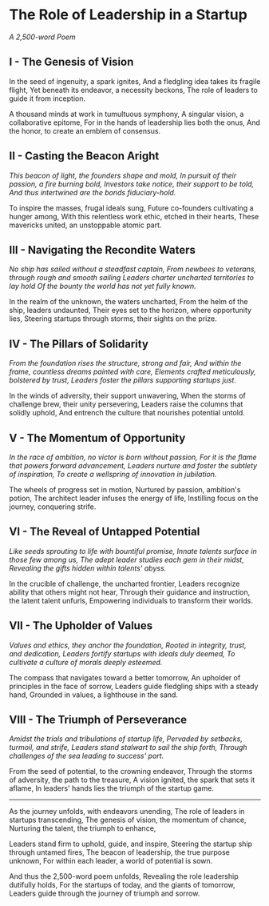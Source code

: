 # The Role of Leadership in a Startup

_A 2,500-word Poem_

## I - The Genesis of Vision

In the seed of ingenuity, a spark ignites,
And a fledgling idea takes its fragile flight,
Yet beneath its endeavor, a necessity beckons,
The role of leaders to guide it from inception.

A thousand minds at work in tumultuous symphony,
A singular vision, a collaborative epitome,
For in the hands of leadership lies both the onus,
And the honor, to create an emblem of consensus.

## II - Casting the Beacon Aright

_This beacon of light, the founders shape and mold,
In pursuit of their passion, a fire burning bold,
Investors take notice, their support to be told,
And thus intertwined are the bonds fiduciary-hold._

To inspire the masses, frugal ideals sung,
Future co-founders cultivating a hunger among,
With this relentless work ethic, etched in their hearts,
These mavericks united, an unstoppable atomic part.

## III - Navigating the Recondite Waters

_No ship has sailed without a steadfast captain,
From newbees to veterans, through rough and smooth sailing
Leaders charter uncharted territories to lay hold
Of the bounty the world has not yet fully known._

In the realm of the unknown, the waters uncharted,
From the helm of the ship, leaders undaunted,
Their eyes set to the horizon, where opportunity lies,
Steering startups through storms, their sights on the prize.

## IV - The Pillars of Solidarity

_From the foundation rises the structure, strong and fair,
And within the frame, countless dreams painted with care,
Elements crafted meticulously, bolstered by trust,
Leaders foster the pillars supporting startups just._

In the winds of adversity, their support unwavering,
When the storms of challenge brew, their unity persevering,
Leaders raise the columns that solidly uphold,
And entrench the culture that nourishes potential untold.

## V - The Momentum of Opportunity

_In the race of ambition, no victor is born without passion,
For it is the flame that powers forward advancement,
Leaders nurture and foster the subtlety of inspiration,
To create a wellspring of innovation in jubilation._

The wheels of progress set in motion,
Nurtured by passion, ambition's potion,
The architect leader infuses the energy of life,
Instilling focus on the journey, conquering strife.

## VI - The Reveal of Untapped Potential

_Like seeds sprouting to life with bountiful promise,
Innate talents surface in those few among us,
The adept leader studies each gem in their midst,
Revealing the gifts hidden within talents' abyss._

In the crucible of challenge, the uncharted frontier,
Leaders recognize ability that others might not hear,
Through their guidance and instruction, the latent talent unfurls,
Empowering individuals to transform their worlds.

## VII - The Upholder of Values

_Values and ethics, they anchor the foundation,
Rooted in integrity, trust, and dedication,
Leaders fortify startups with ideals duly deemed,
To cultivate a culture of morals deeply esteemed._

The compass that navigates toward a better tomorrow,
An upholder of principles in the face of sorrow,
Leaders guide fledgling ships with a steady hand,
Grounded in values, a lighthouse in the sand.

## VIII - The Triumph of Perseverance

_Amidst the trials and tribulations of startup life,
Pervaded by setbacks, turmoil, and strife,
Leaders stand stalwart to sail the ship forth,
Through challenges of the sea leading to success' port._

From the seed of potential, to the crowning endeavor,
Through the storms of adversity, the path to the treasure,
A vision ignited, the spark that sets it aflame,
In leaders' hands lies the triumph of the startup game.

---

As the journey unfolds, with endeavors unending,
The role of leaders in startups transcending,
The genesis of vision, the momentum of chance,
Nurturing the talent, the triumph to enhance,

Leaders stand firm to uphold, guide, and inspire,
Steering the startup ship through untamed fires,
The beacon of leadership, the true purpose unknown,
For within each leader, a world of potential is sown.

And thus the 2,500-word poem unfolds,
Revealing the role leadership dutifully holds,
For the startups of today, and the giants of tomorrow,
Leaders guide through the journey of triumph and sorrow.